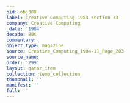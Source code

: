 ```yaml
---
pid: obj300
label: Creative Computing 1984 section 33
company: Creative Computing
_date: '1984'
decade: 80s
commentary: 
object_type: magazine
source: Creative_Computing_1984-11_Page_283
source_name: 
order: '299'
layout: qatar_item
collection: temp_collection
thumbnail: ''
manifest: ''
full: ''
---
```

